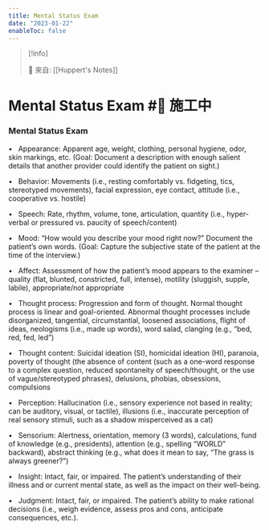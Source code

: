 ```yaml
---
title: Mental Status Exam
date: "2023-01-22"
enableToc: false
---
```


> [!info]
>
> 🌱 來自: [[Huppert's Notes]]

# Mental Status Exam #🚧 施工中

### Mental Status Exam

•   Appearance: Apparent age, weight, clothing, personal hygiene, odor, skin markings, etc. (Goal: Document a description with enough salient details that another provider could identify the patient on sight.)

•   Behavior: Movements (i.e., resting comfortably vs. fidgeting, tics, stereotyped movements), facial expression, eye contact, attitude (i.e., cooperative vs. hostile)

•   Speech: Rate, rhythm, volume, tone, articulation, quantity (i.e., hyper-verbal or pressured vs. paucity of speech/content)

•   Mood: “How would you describe your mood right now?” Document the patient’s own words. (Goal: Capture the subjective state of the patient at the time of the interview.)

•   Affect: Assessment of how the patient’s mood appears to the examiner – quality (flat, blunted, constricted, full, intense), motility (sluggish, supple, labile), appropriate/not appropriate

•   Thought process: Progression and form of thought. Normal thought process is linear and goal-oriented. Abnormal thought processes include disorganized, tangential, circumstantial, loosened associations, flight of ideas, neologisms (i.e., made up words), word salad, clanging (e.g., “bed, red, fed, led”)

•   Thought content: Suicidal ideation (SI), homicidal ideation (HI), paranoia, poverty of thought (the absence of content (such as a one-word response to a complex question, reduced spontaneity of speech/thought, or the use of vague/stereotyped phrases), delusions, phobias, obsessions, compulsions

•   Perception: Hallucination (i.e., sensory experience not based in reality; can be auditory, visual, or tactile), illusions (i.e., inaccurate perception of real sensory stimuli, such as a shadow misperceived as a cat)

•   Sensorium: Alertness, orientation, memory (3 words), calculations, fund of knowledge (e.g., presidents), attention (e.g., spelling “WORLD” backward), abstract thinking (e.g., what does it mean to say, “The grass is always greener?”)

•   Insight: Intact, fair, or impaired. The patient’s understanding of their illness and or current mental state, as well as the impact on their well-being.

•   Judgment: Intact, fair, or impaired. The patient’s ability to make rational decisions (i.e., weigh evidence, assess pros and cons, anticipate consequences, etc.).

